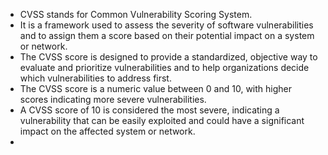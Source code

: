 - CVSS stands for Common Vulnerability Scoring System.
- It is a framework used to assess the severity of software vulnerabilities and to assign them a score based on their potential impact on a system or network.
- The CVSS score is designed to provide a standardized, objective way to evaluate and prioritize vulnerabilities and to help organizations decide which vulnerabilities to address first.
- The CVSS score is a numeric value between 0 and 10, with higher scores indicating more severe vulnerabilities.
- A CVSS score of 10 is considered the most severe, indicating a vulnerability that can be easily exploited and could have a significant impact on the affected system or network.
- 